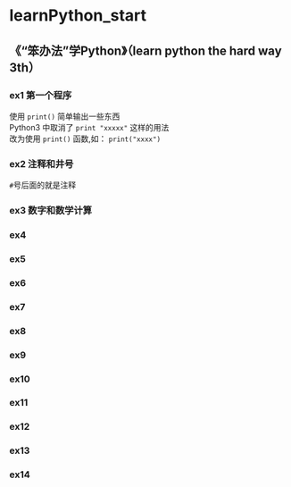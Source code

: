 # learnPython_start

## 《“笨办法”学Python》（learn python the hard way 3th）

### ex1 第一个程序
使用 `print()` 简单输出一些东西<br>
Python3 中取消了 `print "xxxxx"` 这样的用法<br>
改为使用 `print()` 函数,如： `print("xxxx")`

### ex2 注释和井号
`#`号后面的就是注释

### ex3 数字和数学计算

### ex4

### ex5

### ex6

### ex7

### ex8

### ex9

### ex10

### ex11

### ex12

### ex13

### ex14


